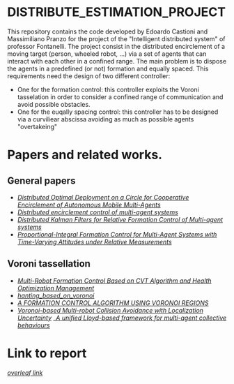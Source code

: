 # DISTRIBUTE_ESTIMATION_PROJECT
This repository contains the code developed by Edoardo Castioni and Massimiliano Pranzo for the project of the "Intelligent distributed system" of professor Fontanelli.
The project consist in the distributed encirclement of a moving target (person, wheeled robot, ...) via a set of agents that can interact with each other in a confined range. The main problem is to dispose the agents in a predefined (or not) formation and equally spaced. This requirements need the design of two different controller:
  - One for the formation control: this controller exploits the Voroni tasselation in order to consider a confined range of communication and avoid possible obstacles.
  - One for the euqally spacing control: this controller has to be designed via a curviliear abscissa avoiding as much as possible agents "overtakeing"
   


# Papers and related works.
## General papers
- [_Distributed Optimal Deployment on a Circle for
Cooperative Encirclement of Autonomous
Mobile Multi-Agents_](https://ieeexplore.ieee.org/stamp/stamp.jsp?tp=&arnumber=9044350)
- [_Distributed encirclement control of multi-agent
systems_](https://ieeexplore.ieee.org/stamp/stamp.jsp?tp=&arnumber=7231770)
- [_Distributed Kalman Filters for Relative
Formation Control of Multi-agent systems_](https://arxiv.org/pdf/2110.06332.pdf)
- [_Proportional-Integral Formation Control for Multi-Agent Systems with
Time-Varying Attitudes under Relative Measurements_](https://ieeexplore.ieee.org/stamp/stamp.jsp?tp=&arnumber=8899676)

## Voroni tassellation
- [_Multi-Robot Formation Control Based on CVT Algorithm and Health Optimization Management_](https://www.mdpi.com/2076-3417/12/2/755)
- [_hanting_based_on_voronoi_](https://github.com/wanghuohuo0716/hanting_based_on_voronoi/tree/master)
- [_A FORMATION CONTROL ALGORITHM USING
VORONOI REGIONS_](http://www.diva-portal.org/smash/get/diva2:497416/FULLTEXT01.pdf)
- [_Voronoi-based Multi-robot Collision Avoidance with
Localization Uncertainty_](https://ieeexplore.ieee.org/stamp/stamp.jsp?tp=&arnumber=9596826)
_[_A unified Lloyd-based framework for multi-agent collective behaviours_](https://reader.elsevier.com/reader/sd/pii/S092188902200118X?token=B5D1670BA7325F1655FAA961B4F7BDDC9475B8436B0C118C7C6CE9B201E1E65307B84852433BD65F981A5C75C89217F2&originRegion=eu-west-1&originCreation=20230504085906)
# Link to report
[_overleaf link_](https://it.overleaf.com/project/64243c090d15dc331d68df30)
